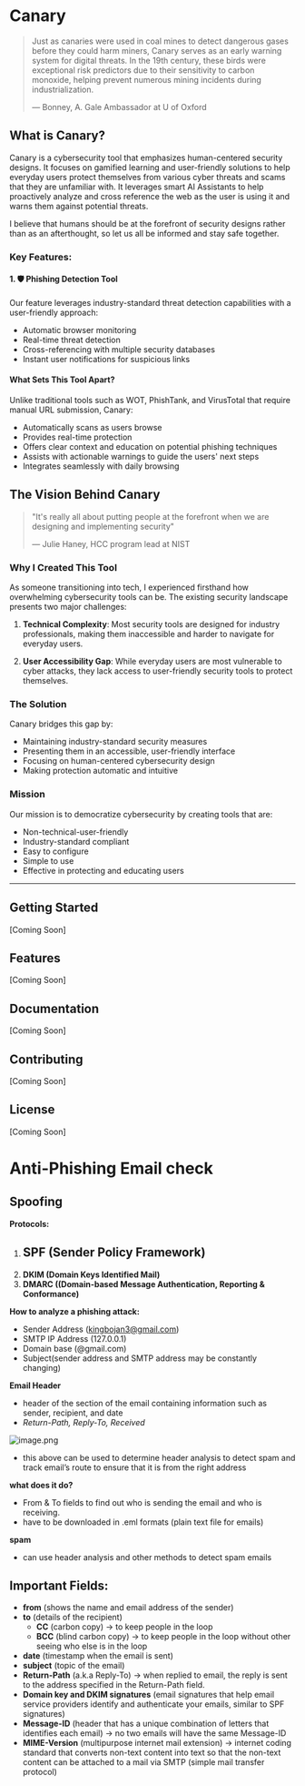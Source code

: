 # Canary

> Just as canaries were used in coal mines to detect dangerous gases before they could harm miners, Canary serves as an early warning system for digital threats. In the 19th century, these birds were exceptional risk predictors due to their sensitivity to carbon monoxide, helping prevent numerous mining incidents during industrialization.
> 
> — Bonney, A. Gale Ambassador at U of Oxford

## What is Canary?
Canary is a cybersecurity tool that emphasizes human-centered security designs. It focuses on gamified learning and user-friendly solutions to help everyday users protect themselves from various cyber threats and scams that they are unfamiliar with. It leverages smart AI Assistants to help proactively analyze and cross reference the web as the user is using it and warns them against potential threats. 

I believe that humans should be at the forefront of security designs rather than as an afterthought, so let us all be informed and stay safe together. 

### Key Features:

#### 1. 🛡️ Phishing Detection Tool
Our feature leverages industry-standard threat detection capabilities with a user-friendly approach:
- Automatic browser monitoring
- Real-time threat detection  
- Cross-referencing with multiple security databases
- Instant user notifications for suspicious links

#### What Sets This Tool Apart?
Unlike traditional tools such as WOT, PhishTank, and VirusTotal that require manual URL submission, Canary:
- Automatically scans as users browse
- Provides real-time protection
- Offers clear context and education on potential phishing techniques
- Assists with actionable warnings to guide the users' next steps
- Integrates seamlessly with daily browsing

## The Vision Behind Canary
> "It's really all about putting people at the forefront when we are designing and implementing security"
> 
> — Julie Haney, HCC program lead at NIST

### Why I Created This Tool
As someone transitioning into tech, I experienced firsthand how overwhelming cybersecurity tools can be. The existing security landscape presents two major challenges:

1. **Technical Complexity**: Most security tools are designed for industry professionals, making them inaccessible and harder to navigate for everyday users.

2. **User Accessibility Gap**: While everyday users are most vulnerable to cyber attacks, they lack access to user-friendly security tools to protect themselves.

### The Solution
Canary bridges this gap by:
- Maintaining industry-standard security measures
- Presenting them in an accessible, user-friendly interface
- Focusing on human-centered cybersecurity design
- Making protection automatic and intuitive

### Mission
Our mission is to democratize cybersecurity by creating tools that are:
- Non-technical-user-friendly
- Industry-standard compliant
- Easy to configure
- Simple to use
- Effective in protecting and educating users

---

## Getting Started
[Coming Soon]

## Features
[Coming Soon]

## Documentation
[Coming Soon]

## Contributing
[Coming Soon]

## License
[Coming Soon]

# Anti-Phishing Email check

## Spoofing

**Protocols:**

1. **SPF (Sender Policy Framework)**
    - 
2. **DKIM (Domain Keys Identified Mail)** 
3. **DMARC ((Domain-based Message Authentication, Reporting & Conformance)** 

**How to analyze a phishing attack:**

- Sender Address (kingbojan3@gmail.com)
- SMTP IP Address (127.0.0.1)
- Domain base (@gmail.com)
- Subject(sender address and SMTP address may be constantly changing)

**Email Header**

- header of the section of the email containing information such as sender, recipient, and date
- *Return-Path, Reply-To, Received*

![image.png](https://prod-files-secure.s3.us-west-2.amazonaws.com/606349b0-fe7a-45c4-82b8-def8ac34a550/f3deeeb6-0142-40db-8331-34af509235f5/image.png)

- this above can be used to determine header analysis to detect spam and track email’s route to ensure that it is from the right address

**what does it do?**

- From & To fields to find out who is sending the email and who is receiving.
- have to be downloaded in .eml formats (plain text file for emails)

**spam**

- can use header analysis and other methods to detect spam emails

## Important Fields:

- **from** (shows the name and email address of the sender)
- **to** (details of the recipient)
    - **CC** (carbon copy) → to keep people in the loop
    - **BCC** (blind carbon copy) → to keep people in the loop without other seeing who else is in the loop
- **date** (timestamp when the email is sent)
- **subject** (topic of the email)
- **Return-Path** (a.k.a Reply-To) → when replied to email, the reply is sent to the address specified in the Return-Path field.
- **Domain key and DKIM signatures** (email signatures that help email service providers identify and authenticate your emails, similar to SPF signatures)
- **Message-ID** (header that has a unique combination of letters that identifies each email) → no two emails will have the same Message-ID
- **MIME-Version** (multipurpose internet mail extension) → internet coding standard that converts non-text content into text so that the non-text content can be attached to a mail via SMTP (simple mail transfer protocol)
